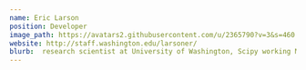 ```yaml
---
name: Eric Larson
position: Developer
image_path: https://avatars2.githubusercontent.com/u/2365790?v=3&s=460
website: http://staff.washington.edu/larsoner/
blurb:  research scientist at University of Washington, Scipy working MEG data processing
---
```

